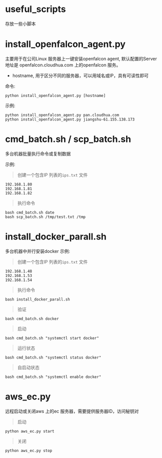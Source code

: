 # useful_scripts

存放一些小脚本

# install_openfalcon_agent.py
主要用于在公司Linux 服务器上一键安装openfalcon agent, 默认配置的Server 地址是
openfalcon.cloudhua.com 上的openfalcon 服务。

- hostname, 用于区分不同的服务器，可以用域名或IP，具有可读性即可

命令:

```
python install_openfalcon_agent.py [hostname]
```

示例:

```
python install_openfalcon_agent.py pan.cloudhua.com
python install_openfalcon_agent.py jiangshu-61.155.138.173
```


# cmd_batch.sh / scp_batch.sh
多台机器批量执行命令或复制数据

示例:
> 创建一个包含IP 列表的`ips.txt` 文件
```
192.168.1.80
192.168.1.81
192.168.1.82
```
> 执行命令
```
bash cmd_batch.sh date
bash scp_batch.sh /tmp/test.txt /tmp
```

# install_docker_parall.sh
多台机器中并行安装docker
示例:
> 创建一个包含IP 列表的`ips.txt` 文件
```
192.168.1.48
192.168.1.53
192.168.1.54
```
> 执行命令
```
bash install_docker_parall.sh
```
> 验证
```
bash cmd_batch.sh docker
```
> 启动
```
bash cmd_batch.sh "systemctl start docker"
```
> 运行状态
```
bash cmd_batch.sh "systemctl status docker"
```
> 自启动状态
```
bash cmd_batch.sh "systemctl enable docker"
```

# aws_ec.py
远程启动或关闭aws 上的ec 服务器，需要提供服务器ID，访问秘钥对

> 启动
```
python aws_ec.py start
```

> 关闭
```
python aws_ec.py stop
```
